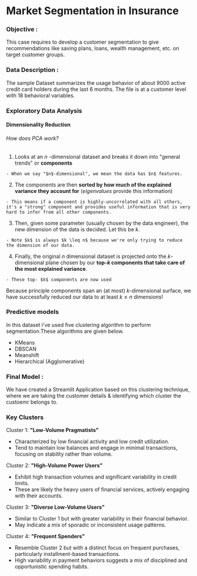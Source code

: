 # Market Segmentation in Insurance

### Objective  :

This case requires to develop a customer segmentation to give recommendations like saving plans, loans, wealth management, etc. on target customer groups.

### Data Description : 

The sample Dataset summarizes the usage behavior of about 9000 active credit card holders during the last 6 months. The file is at a customer level with 18 behavioral variables.

### Exploratory Data Analysis

#### Dimensionality Reduction

###### How does PCA work? 

1.  Looks at an $n$ -dimensional dataset and breaks it down into "general trends" or **components**

```
- When we say "$n$-dimensional", we mean the data has $n$ features.
```

2.  The components are then **sorted by how much of the explained variance they account for** (*eigenvalues* provide this information)

```
- This means if a component is highly-uncorrelated with all others, it's a "strong" component and provides useful information that is very hard to infer from all other components.
```

3.  Then, given some parameter (usually chosen by the data engineer), the new dimension of the data is decided. Let this be $k$.

```
- Note $k$ is always $k \leq n$ because we're only trying to reduce the dimension of our data.
```

4.  Finally, the original $n$ dimensional dataset is projected onto the $k$-dimensional plane chosen by our **top-$k$ components that take care of the most explained variance**.

```
- These top- $k$ components are now used 
```

Because principle components span an (at most) $k$-dimensional surface, we have successfully reduced our data to at least $k \leq n$ dimensions!




### Predictive models
 
In this dataset i've used five clustering algorithm to perform segmentation.These algorithms are given below.
 - KMeans     
 - DBSCAN
 - Meanshift
 - Hierarchical (Agglomerative)

### Final Model  :

We have created a Streamlit Application based on this clustering technique, where we are taking the customer details & identifying which cluster the custoemr belongs to.

### Key Clusters

Cluster 1: **"Low-Volume Pragmatists"**
* Characterized by low financial activity and low credit utilization.
* Tend to maintain low balances and engage in minimal transactions, focusing on stability rather than volume.

Cluster 2: **"High-Volume Power Users"**
* Exhibit high transaction volumes and significant variability in credit limits.
* These are likely the heavy users of financial services, actively engaging with their accounts.

Cluster 3: **"Diverse Low-Volume Users"**
* Similar to Cluster 1 but with greater variability in their financial behavior.
* May indicate a mix of sporadic or inconsistent usage patterns.

Cluster 4: **"Frequent Spenders"**
* Resemble Cluster 2 but with a distinct focus on frequent purchases, particularly installment-based transactions.
* High variability in payment behaviors suggests a mix of disciplined and opportunistic spending habits.
